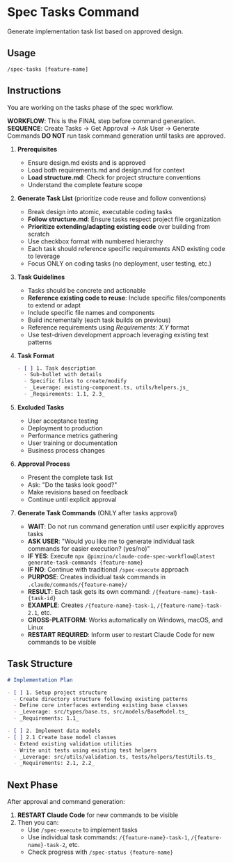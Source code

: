 # Spec Tasks Command

Generate implementation task list based on approved design.

## Usage
```
/spec-tasks [feature-name]
```

## Instructions
You are working on the tasks phase of the spec workflow.

**WORKFLOW**: This is the FINAL step before command generation.
**SEQUENCE**: Create Tasks → Get Approval → Ask User → Generate Commands
**DO NOT** run task command generation until tasks are approved.

1. **Prerequisites**
   - Ensure design.md exists and is approved
   - Load both requirements.md and design.md for context
   - **Load structure.md**: Check for project structure conventions
   - Understand the complete feature scope

2. **Generate Task List** (prioritize code reuse and follow conventions)
   - Break design into atomic, executable coding tasks
   - **Follow structure.md**: Ensure tasks respect project file organization
   - **Prioritize extending/adapting existing code** over building from scratch
   - Use checkbox format with numbered hierarchy
   - Each task should reference specific requirements AND existing code to leverage
   - Focus ONLY on coding tasks (no deployment, user testing, etc.)

3. **Task Guidelines**
   - Tasks should be concrete and actionable
   - **Reference existing code to reuse**: Include specific files/components to extend or adapt
   - Include specific file names and components
   - Build incrementally (each task builds on previous)
   - Reference requirements using _Requirements: X.Y_ format
   - Use test-driven development approach leveraging existing test patterns

4. **Task Format**
   ```markdown
   - [ ] 1. Task description
     - Sub-bullet with details
     - Specific files to create/modify
     - _Leverage: existing-component.ts, utils/helpers.js_
     - _Requirements: 1.1, 2.3_
   ```

5. **Excluded Tasks**
   - User acceptance testing
   - Deployment to production
   - Performance metrics gathering
   - User training or documentation
   - Business process changes

6. **Approval Process**
   - Present the complete task list
   - Ask: "Do the tasks look good?"
   - Make revisions based on feedback
   - Continue until explicit approval

7. **Generate Task Commands** (ONLY after tasks approval)
   - **WAIT**: Do not run command generation until user explicitly approves tasks
   - **ASK USER**: "Would you like me to generate individual task commands for easier execution? (yes/no)"
   - **IF YES**: Execute `npx @pimzino/claude-code-spec-workflow@latest generate-task-commands {feature-name}`
   - **IF NO**: Continue with traditional `/spec-execute` approach
   - **PURPOSE**: Creates individual task commands in `.claude/commands/{feature-name}/`
   - **RESULT**: Each task gets its own command: `/{feature-name}-task-{task-id}`
   - **EXAMPLE**: Creates `/{feature-name}-task-1`, `/{feature-name}-task-2.1`, etc.
   - **CROSS-PLATFORM**: Works automatically on Windows, macOS, and Linux
   - **RESTART REQUIRED**: Inform user to restart Claude Code for new commands to be visible

## Task Structure
```markdown
# Implementation Plan

- [ ] 1. Setup project structure
  - Create directory structure following existing patterns
  - Define core interfaces extending existing base classes
  - _Leverage: src/types/base.ts, src/models/BaseModel.ts_
  - _Requirements: 1.1_

- [ ] 2. Implement data models
- [ ] 2.1 Create base model classes
  - Extend existing validation utilities
  - Write unit tests using existing test helpers
  - _Leverage: src/utils/validation.ts, tests/helpers/testUtils.ts_
  - _Requirements: 2.1, 2.2_
```

## Next Phase
After approval and command generation:
1. **RESTART Claude Code** for new commands to be visible
2. Then you can:
   - Use `/spec-execute` to implement tasks
   - Use individual task commands: `/{feature-name}-task-1`, `/{feature-name}-task-2`, etc.
   - Check progress with `/spec-status {feature-name}`
